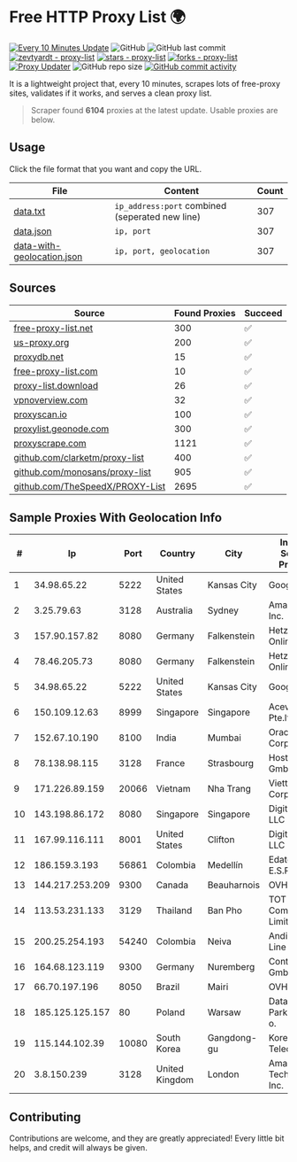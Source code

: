 
# Free HTTP Proxy List 🌍

[![Every 10 Minutes Update](https://github.com/mertguvencli/http-proxy-list/actions/workflows/main.yml/badge.svg?branch=main)](https://github.com/mertguvencli/http-proxy-list/actions/workflows/main.yml)
![GitHub](https://img.shields.io/github/license/mertguvencli/http-proxy-list)
![GitHub last commit](https://img.shields.io/github/last-commit/mertguvencli/http-proxy-list)
[![zevtyardt - proxy-list](https://img.shields.io/static/v1?label=zevtyardt&message=proxy-list&color=blue&logo=github)](https://github.com/zevtyardt/proxy-list "Go to GitHub repo")
[![stars - proxy-list](https://img.shields.io/github/stars/zevtyardt/proxy-list?style=social)](https://github.com/zevtyardt/proxy-list)
[![forks - proxy-list](https://img.shields.io/github/forks/zevtyardt/proxy-list?style=social)](https://github.com/zevtyardt/proxy-list)
[![Proxy Updater](https://github.com/zevtyardt/proxy-list/workflows/Proxy%20Updater/badge.svg)](https://github.com/zevtyardt/proxy-list/actions?query=workflow:"Proxy+Updater")
![GitHub repo size](https://img.shields.io/github/repo-size/zevtyardt/proxy-list)
[![GitHub commit activity](https://img.shields.io/github/commit-activity/m/zevtyardt/proxy-list?logo=commits)](https://github.com/zevtyardt/proxy-list/commits/main)

It is a lightweight project that, every 10 minutes, scrapes lots of free-proxy sites, validates if it works, and serves a clean proxy list.

> Scraper found **6104** proxies at the latest update. Usable proxies are below.

## Usage

Click the file format that you want and copy the URL.

|File|Content|Count|
|----|-------|-----|
|[data.txt](https://raw.githubusercontent.com/mertguvencli/http-proxy-list/main/proxy-list/data.txt)|`ip_address:port` combined (seperated new line)|307|
|[data.json](https://raw.githubusercontent.com/mertguvencli/http-proxy-list/main/proxy-list/data.json)|`ip, port`|307|
|[data-with-geolocation.json](https://raw.githubusercontent.com/mertguvencli/http-proxy-list/main/proxy-list/data-with-geolocation.json)|`ip, port, geolocation`|307|

## Sources

|Source|Found Proxies|Succeed|
|------|-------------|-------|
|[free-proxy-list.net](https://free-proxy-list.net)|300|✅|
|[us-proxy.org](https://www.us-proxy.org)|200|✅|
|[proxydb.net](http://proxydb.net)|15|✅|
|[free-proxy-list.com](https://free-proxy-list.com/?page=&port=&type%5B%5D=http&type%5B%5D=https&up_time=0&search=Search)|10|✅|
|[proxy-list.download](https://www.proxy-list.download/HTTP)|26|✅|
|[vpnoverview.com](https://vpnoverview.com/privacy/anonymous-browsing/free-proxy-servers)|32|✅|
|[proxyscan.io](https://www.proxyscan.io)|100|✅|
|[proxylist.geonode.com](https://proxylist.geonode.com/api/proxy-list?limit=300&page=1&sort_by=lastChecked&sort_type=desc&protocols=http,https)|300|✅|
|[proxyscrape.com](https://api.proxyscrape.com/v2/?request=displayproxies&protocol=http&timeout=10000&country=all&ssl=all&anonymity=all)|1121|✅|
|[github.com/clarketm/proxy-list](https://raw.githubusercontent.com/clarketm/proxy-list/master/proxy-list-raw.txt)|400|✅|
|[github.com/monosans/proxy-list](https://raw.githubusercontent.com/monosans/proxy-list/main/proxies/http.txt)|905|✅|
|[github.com/TheSpeedX/PROXY-List](https://raw.githubusercontent.com/TheSpeedX/PROXY-List/master/http.txt)|2695|✅|


## Sample Proxies With Geolocation Info

|#|Ip|Port|Country|City|Internet Service Provider|
|-|--|----|-------|----|-------------------------|
|1|34.98.65.22|5222|United States|Kansas City|Google LLC|
|2|3.25.79.63|3128|Australia|Sydney|Amazon.com, Inc.|
|3|157.90.157.82|8080|Germany|Falkenstein|Hetzner Online GmbH|
|4|78.46.205.73|8080|Germany|Falkenstein|Hetzner Online GmbH|
|5|34.98.65.22|5222|United States|Kansas City|Google LLC|
|6|150.109.12.63|8999|Singapore|Singapore|Aceville Pte.ltd|
|7|152.67.10.190|8100|India|Mumbai|Oracle Corporation|
|8|78.138.98.115|3128|France|Strasbourg|Host Europe GmbH|
|9|171.226.89.159|20066|Vietnam|Nha Trang|Viettel Corporation|
|10|143.198.86.172|8080|Singapore|Singapore|DigitalOcean, LLC|
|11|167.99.116.111|8001|United States|Clifton|DigitalOcean, LLC|
|12|186.159.3.193|56861|Colombia|Medellín|Edatel S.a. E.S.P|
|13|144.217.253.209|9300|Canada|Beauharnois|OVH SAS|
|14|113.53.231.133|3129|Thailand|Ban Pho|TOT Public Company Limited|
|15|200.25.254.193|54240|Colombia|Neiva|Andinet ON Line|
|16|164.68.123.119|9300|Germany|Nuremberg|Contabo GmbH|
|17|66.70.197.196|8050|Brazil|Mairi|OVH Hosting|
|18|185.125.125.157|80|Poland|Warsaw|Data Techno Park Sp. z o. o.|
|19|115.144.102.39|10080|South Korea|Gangdong-gu|Korea Telecom|
|20|3.8.150.239|3128|United Kingdom|London|Amazon Technologies Inc.|



## Contributing

Contributions are welcome, and they are greatly appreciated! Every
little bit helps, and credit will always be given.

